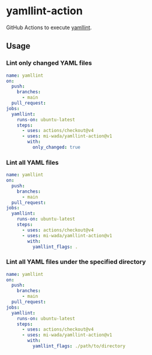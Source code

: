 # yamllint-action

GitHub Actions to execute [yamllint](https://github.com/adrienverge/yamllint).

## Usage

### Lint only changed YAML files

```yaml
name: yamllint
on:
  push:
    branches:
      - main
  pull_request:
jobs:
  yamllint:
    runs-on: ubuntu-latest
    steps:
      - uses: actions/checkout@v4
      - uses: mi-wada/yamllint-action@v1
        with:
          only_changed: true
```

### Lint all YAML files

```yaml
name: yamllint
on:
  push:
    branches:
      - main
  pull_request:
jobs:
  yamllint:
    runs-on: ubuntu-latest
    steps:
      - uses: actions/checkout@v4
      - uses: mi-wada/yamllint-action@v1
        with:
          yamllint_flags: .
```

### Lint all YAML files under the specified directory

```yaml
name: yamllint
on:
  push:
    branches:
      - main
  pull_request:
jobs:
  yamllint:
    runs-on: ubuntu-latest
    steps:
      - uses: actions/checkout@v4
      - uses: mi-wada/yamllint-action@v1
        with:
          yamllint_flags: ./path/to/directory
```
